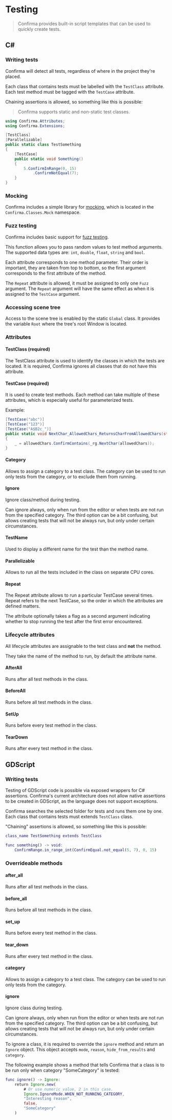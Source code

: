 # Testing

> Confirma provides built-in script templates that can be used
to quickly create tests.

## C#

### Writing tests

Confirma will detect all tests,
regardless of where in the project they're placed.

Each class that contains tests must be labelled with the `TestClass` attribute.
Each test method must be tagged with the `TestCase` attribute.

Chaining assertions is allowed, so something like this is possible:

> Confirma supports static and non-static test classes.

```cs
using Confirma.Attributes;
using Confirma.Extensions;

[TestClass]
[Parallelizable]
public static class TestSomething
{
    [TestCase]
    public static void Something()
    {
        5.ConfirmInRange(0, 15)
            .ConfirmNotEqual(7);
    }
}
```

### Mocking

Confirma includes a simple library for
[mocking](https://stackoverflow.com/questions/2665812/what-is-mocking#2666006),
which is located in the `Confirma.Classes.Mock` namespace.

### Fuzz testing

Confirma includes basic support for
[fuzz testing](https://en.wikipedia.org/wiki/Fuzzing).

This function allows you to pass random values to test method arguments.
The supported data types are: `int`, `double`, `float`, `string` and `bool`.

Each attribute corresponds to one method parameter.
Their order is important, they are taken from top to bottom,
so the first argument corresponds to the first attribute of the method.

The `Repeat` attribute is allowed,
it must be assigned to only one `Fuzz` argument.
The `Repeat` argument will have the same effect as when it is assigned to the
`TestCase` argument.

### Accessing scene tree

Access to the scene tree is enabled by the static `Global` class.
It provides the variable `Root` where the tree's root Window is located.

### Attributes

#### TestClass (required)

The TestClass attribute is used to identify the classes
in which the tests are located.
It is required, Confirma ignores all classes that do not have this attribute.

#### TestCase (required)

It is used to create test methods.
Each method can take multiple of these attributes,
which is especially useful for parameterized tests.

Example:

```cs
[TestCase("abc")]
[TestCase("123")]
[TestCase("A$B2c_")]
public static void NextChar_AllowedChars_ReturnsCharFromAllowedChars(string allowedChars)
{
    _ = allowedChars.ConfirmContains(_rg.NextChar(allowedChars));
}
```

#### Category

Allows to assign a category to a test class.
The category can be used to run only tests from the category,
or to exclude them from running.

#### Ignore

Ignore class/method during testing.

Can ignore always, only when run from the editor
or when tests are not run from the specified category.
The third option can be a bit confusing,
but allows creating tests that will not be always run,
but only under certain circumstances.

#### TestName

Used to display a different name for the test than the method name.

#### Parallelizable

Allows to run all the tests included in the class on separate CPU cores.

#### Repeat

The Repeat attribute allows to run a particular TestCase several times.
Repeat refers to the next TestCase,
so the order in which the attributes are defined matters.

The attribute optionally takes a flag as a second argument
indicating whether to stop running the test after the first error encountered.

### Lifecycle attributes

All lifecycle attributes are assignable to the test class
and **not** the method.

They take the name of the method to run, by default the attribute name.

#### AfterAll

Runs after all test methods in the class.

#### BeforeAll

Runs before all test methods in the class.

#### SetUp

Runs before every test method in the class.

#### TearDown

Runs after every test method in the class.

## GDScript

### Writing tests

Testing of GDScript code is possible via exposed wrappers for C# assertions.
Confirma's current architecture does not allow native assertions
to be created in GDScript, as the language does not support exceptions.

Confirma searches the selected folder for tests and runs them one by one.
Each class that contains tests must extends `TestClass` class.

"Chaining" assertions is allowed, so something like this is possible:

```gd
class_name TestSomething extends TestClass

func something() -> void:
	ConfirmRange.in_range_int(ConfirmEqual.not_equal(5, 7), 0, 15)
```

### Overrideable methods

#### after_all

Runs after all test methods in the class.

#### before_all

Runs before all test methods in the class.

#### set_up

Runs before every test method in the class.

#### tear_down

Runs after every test method in the class.

#### category

Allows to assign a category to a test class.
The category can be used to run only tests from the category.

#### ignore

Ignore class during testing.

Can ignore always, only when run from the editor
or when tests are not run from the specified category.
The third option can be a bit confusing,
but allows creating tests that will not be always run,
but only under certain circumstances.

To ignore a class, it is required to override the `ignore` method
and return an `Ignore` object.
This object accepts `mode`, `reason`, `hide_from_results` and `category`.

The following example shows a method that tells Confirma
that a class is to be run only when category "SomeCategory" is tested:

```gd
func ignore() -> Ignore:
	return Ignore.new(
		# Or use numeric value, 2 in this case.
		Ignore.IgnoreMode.WHEN_NOT_RUNNING_CATEGORY,
		"Interesting reason",
		false,
		"SomeCategory"
	)
```

